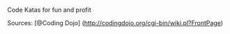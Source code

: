 Code Katas for fun and profit

Sources: [@Coding Dojo] (http://codingdojo.org/cgi-bin/wiki.pl?FrontPage)

